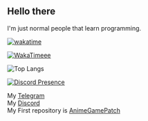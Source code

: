 ## Hello there

I'm just normal people that learn programming.

[![wakatime](https://wakatime.com/badge/user/050faae8-59ef-491c-85ff-36cd6df277f6.svg)](https://wakatime.com/@050faae8-59ef-491c-85ff-36cd6df277f6)

[![WakaTimeee](https://github-readme-stats.vercel.app/api/wakatime?username=ElaXan)](https://wakatime.com/@ElaXan)

![Top Langs](https://github-readme-stats.vercel.app/api/top-langs/?username=ElaXan&theme=midnight-purple&show_icons=true&layout=compact)

[![Discord Presence](https://lanyard.cnrad.dev/api/506212044152897546)](https://discord.com/users/506212044152897546)

My [Telegram](https://t.me/ElashXander)\
My [Discord](https://discordapp.com/users/506212044152897546)\
My First repository is [AnimeGamePatch](https://github.com/ElaXan/AnimeGamePatch)
